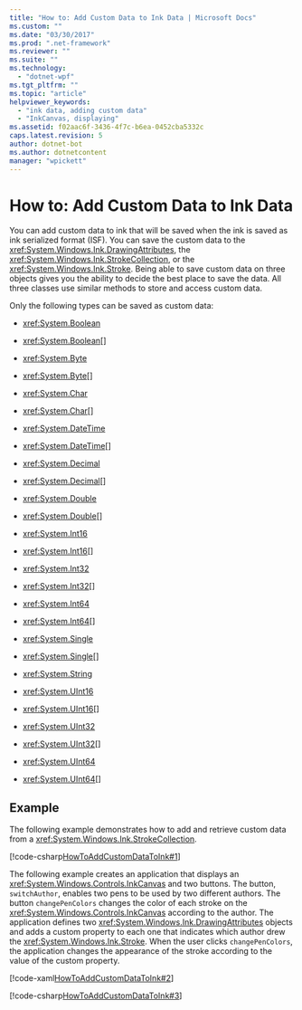 ```yaml
---
title: "How to: Add Custom Data to Ink Data | Microsoft Docs"
ms.custom: ""
ms.date: "03/30/2017"
ms.prod: ".net-framework"
ms.reviewer: ""
ms.suite: ""
ms.technology: 
  - "dotnet-wpf"
ms.tgt_pltfrm: ""
ms.topic: "article"
helpviewer_keywords: 
  - "ink data, adding custom data"
  - "InkCanvas, displaying"
ms.assetid: f02aac6f-3436-4f7c-b6ea-0452cba5332c
caps.latest.revision: 5
author: dotnet-bot
ms.author: dotnetcontent
manager: "wpickett"
---
```

# How to: Add Custom Data to Ink Data
You can add custom data to ink that will be saved when the ink is saved as ink serialized format (ISF).  You can save the custom data to the <xref:System.Windows.Ink.DrawingAttributes>, the <xref:System.Windows.Ink.StrokeCollection>, or the <xref:System.Windows.Ink.Stroke>.  Being able to save custom data on three objects gives you the ability to decide the best place to save the data.  All three classes use similar methods to store and access custom data.  
  
 Only the following types can be saved as custom data:  
  
-   <xref:System.Boolean>  
  
-   <xref:System.Boolean>[]  
  
-   <xref:System.Byte>  
  
-   <xref:System.Byte>[]  
  
-   <xref:System.Char>  
  
-   <xref:System.Char>[]  
  
-   <xref:System.DateTime>  
  
-   <xref:System.DateTime>[]  
  
-   <xref:System.Decimal>  
  
-   <xref:System.Decimal>[]  
  
-   <xref:System.Double>  
  
-   <xref:System.Double>[]  
  
-   <xref:System.Int16>  
  
-   <xref:System.Int16>[]  
  
-   <xref:System.Int32>  
  
-   <xref:System.Int32>[]  
  
-   <xref:System.Int64>  
  
-   <xref:System.Int64>[]  
  
-   <xref:System.Single>  
  
-   <xref:System.Single>[]  
  
-   <xref:System.String>  
  
-   <xref:System.UInt16>  
  
-   <xref:System.UInt16>[]  
  
-   <xref:System.UInt32>  
  
-   <xref:System.UInt32>[]  
  
-   <xref:System.UInt64>  
  
-   <xref:System.UInt64>[]  
  
## Example  
 The following example demonstrates how to add and retrieve custom data from a <xref:System.Windows.Ink.StrokeCollection>.  
  
 [!code-csharp[HowToAddCustomDataToInk#1](../../../../samples/snippets/csharp/VS_Snippets_Wpf/HowToAddCustomDataToInk/CSharp/Window1.xaml.cs#1)]  
  
 The following example creates an application that displays an <xref:System.Windows.Controls.InkCanvas> and two buttons.  The button, `switchAuthor`, enables two pens to be used by two different authors.  The button `changePenColors` changes the color of each stroke on the <xref:System.Windows.Controls.InkCanvas> according to the author.  The application defines two <xref:System.Windows.Ink.DrawingAttributes> objects and adds a custom property to each one that indicates which author drew the <xref:System.Windows.Ink.Stroke>.  When the user clicks `changePenColors`, the application changes the appearance of the stroke according to the value of the custom property.  
  
 [!code-xaml[HowToAddCustomDataToInk#2](../../../../samples/snippets/csharp/VS_Snippets_Wpf/HowToAddCustomDataToInk/CSharp/Window1.xaml#2)]  
  
 [!code-csharp[HowToAddCustomDataToInk#3](../../../../samples/snippets/csharp/VS_Snippets_Wpf/HowToAddCustomDataToInk/CSharp/Window1.xaml.cs#3)]
